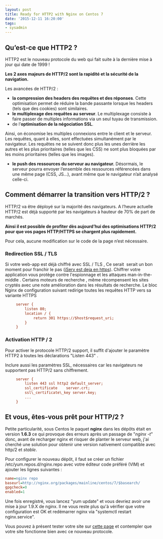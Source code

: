 ```yaml
---
layout: post
title: Ready for HTTP2 with Nginx on Centos 7
date: '2015-12-11 16:20:00'
tags:
- sysadmin
---
```


## Qu’est-ce que HTTP2 ?

HTTP2 est le nouveau protocole du web qui fait suite à la dernière mise à jour qui date de 1999 !

**Les 2 axes majeurs de HTTP/2 sont la rapidité et la sécurité de la navigation.**

Les avancées de HTTP/2 :
*   **la compression des headers des requêtes et des réponses**. Cette optimisation permet de réduire la bande passante lorsque les headers (tels que des cookies) sont similaires.
*   **le multiplexage des requêtes au serveur**. Le multiplexage consiste à faire passer de multiples informations via un seul tuyau de transmission.
*   de l’**optimisation de la négociation SSL**.

Ainsi, on économise les multiples connexions entre le client et le serveur. Les requêtes, quant à elles, sont effectuées simultanément par le navigateur. Les requêtes ne se suivent donc plus les unes derrière les autres et les plus prioritaires (telles que les CSS) ne sont plus bloquées par les moins prioritaires (telles que les images).

*   **le push des ressources du serveur au navigateur.** Désormais, le serveur pourra envoyer l’ensemble des ressources référencées dans une même page (CSS, JS…), avant même que le navigateur n’ait analysé celle-ci.
  

## Comment démarrer la transition vers HTTP/2 ?

HTTP/2 va être déployé sur la majorité des navigateurs. A l’heure actuelle HTTP/2 est déjà supporté par les navigateurs à hauteur de 70% de part de marchés.

**Ainsi il est possible de profiter dès aujourd’hui des optimisations HTTP/2  pour que vos pages HTTP/HTTPS se chargent plus rapidement.**

Pour cela, aucune modification sur le code de la page n’est nécessaire.

### Redirection SSL / TLS

Si votre web-app est déjà chiffré avec SSL / TLS , Ce serait  serait un bon moment pour franchir le pas ([iServ est deja en https](https://www.iserv.fr/2015/01/11/iserv-en-ssl/)). Chiffrer votre application vous protège contre l'espionnage et les attaques man-in-the-middle . Certains moteurs de recherche , même récompensent les sites cryptés avec une note amélioration dans les résultats de recherche. Le bloc Nginx de configuration suivant redirige toutes les requêtes HTTP vers sa variante HTTPS

```ini
     server {  
         listen 80;  
         location / {  
             return 301 https://$host$request_uri;  
         }  
     }  
```

### Activation HTTP / 2

Pour activer le protocole HTTP/2 support, il suffit d'ajouter le paramètre HTTP2 à toutes les déclarations "Listen 443" .

Inclure aussi les paramètres SSL, nécessaires car les navigateurs ne supportent pas HTTP/2 sans chiffrement.
  
```ini
     server {  
         listen 443 ssl http2 default_server;  
         ssl_certificate    server.crt;  
         ssl\_certificate\_key server.key;  
         ...  
     }  
```

## Et vous, êtes-vous prêt pour HTTP/2 ?
  
Petite particularité, sous Centos le paquet **nginx** dans les dépôts était en version **1.6.3** ce qui provoque des erreurs après un passage de "_nginx -t_" donc, avant de recharger nginx et risquer de planter le serveur web, j'ai cherché une solution pour obtenir une version nativement compatible avec http/2 et *stable*.

Pour configurer le nouveau dépôt, il faut se créer un fichier /etc/yum.repos.d/nginx.repo avec votre éditeur code préféré (VIM) et ajouter les lignes suivantes :

```ini  
name=nginx repo  
baseurl=http://nginx.org/packages/mainline/centos/7/$basearch/  
gpgcheck=0  
enabled=1
```
  

Une fois enregistré, vous lancez "yum update" et vous devriez avoir une mise à jour 1.9.X de nginx.
Il ne vous reste plus qu'à vérifier que votre configuration est OK et redémarrer nginx via "systemctl restart nginx.service".

Vous pouvez à présent tester votre site sur [cette page](https://tools.keycdn.com/http2-test) et contempler que votre site fonctionne bien avec ce nouveau protocole.